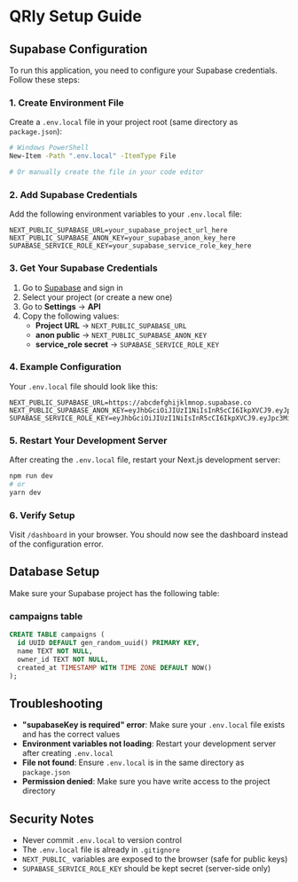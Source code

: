 # QRly Setup Guide

## Supabase Configuration

To run this application, you need to configure your Supabase credentials. Follow these steps:

### 1. Create Environment File

Create a `.env.local` file in your project root (same directory as `package.json`):

```bash
# Windows PowerShell
New-Item -Path ".env.local" -ItemType File

# Or manually create the file in your code editor
```

### 2. Add Supabase Credentials

Add the following environment variables to your `.env.local` file:

```env
NEXT_PUBLIC_SUPABASE_URL=your_supabase_project_url_here
NEXT_PUBLIC_SUPABASE_ANON_KEY=your_supabase_anon_key_here
SUPABASE_SERVICE_ROLE_KEY=your_supabase_service_role_key_here
```

### 3. Get Your Supabase Credentials

1. Go to [Supabase](https://supabase.com) and sign in
2. Select your project (or create a new one)
3. Go to **Settings** → **API**
4. Copy the following values:
   - **Project URL** → `NEXT_PUBLIC_SUPABASE_URL`
   - **anon public** → `NEXT_PUBLIC_SUPABASE_ANON_KEY`
   - **service_role secret** → `SUPABASE_SERVICE_ROLE_KEY`

### 4. Example Configuration

Your `.env.local` file should look like this:

```env
NEXT_PUBLIC_SUPABASE_URL=https://abcdefghijklmnop.supabase.co
NEXT_PUBLIC_SUPABASE_ANON_KEY=eyJhbGciOiJIUzI1NiIsInR5cCI6IkpXVCJ9.eyJpc3MiOiJzdXBhYmFzZSIsInJlZiI6ImFiY2RlZmdoaWprbG1ub3AiLCJyb2xlIjoiYW5vbiIsImlhdCI6MTYzNjU2NjQwMCwiZXhwIjoxOTUyMTQyNDAwfQ.example
SUPABASE_SERVICE_ROLE_KEY=eyJhbGciOiJIUzI1NiIsInR5cCI6IkpXVCJ9.eyJpc3MiOiJzdXBhYmFzZSIsInJlZiI6ImFiY2RlZmdoaWprbG1ub3AiLCJyb2xlIjoic2VydmljZV9yb2xlIiwiaWF0IjoxNjM2NTY2NDAwLCJleHAiOjE5NTIxNDI0MDB9.example
```

### 5. Restart Your Development Server

After creating the `.env.local` file, restart your Next.js development server:

```bash
npm run dev
# or
yarn dev
```

### 6. Verify Setup

Visit `/dashboard` in your browser. You should now see the dashboard instead of the configuration error.

## Database Setup

Make sure your Supabase project has the following table:

### campaigns table
```sql
CREATE TABLE campaigns (
  id UUID DEFAULT gen_random_uuid() PRIMARY KEY,
  name TEXT NOT NULL,
  owner_id TEXT NOT NULL,
  created_at TIMESTAMP WITH TIME ZONE DEFAULT NOW()
);
```

## Troubleshooting

- **"supabaseKey is required" error**: Make sure your `.env.local` file exists and has the correct values
- **Environment variables not loading**: Restart your development server after creating `.env.local`
- **File not found**: Ensure `.env.local` is in the same directory as `package.json`
- **Permission denied**: Make sure you have write access to the project directory

## Security Notes

- Never commit `.env.local` to version control
- The `.env.local` file is already in `.gitignore`
- `NEXT_PUBLIC_` variables are exposed to the browser (safe for public keys)
- `SUPABASE_SERVICE_ROLE_KEY` should be kept secret (server-side only)
